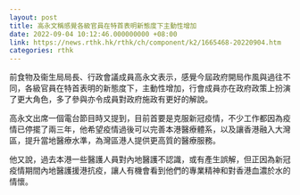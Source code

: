 ```yaml
---
layout: post
title: 高永文稱感覺各級官員在特首表明新態度下主動性增加
date: 2022-09-04 10:12:46.000000000 +08:00
link: https://news.rthk.hk/rthk/ch/component/k2/1665468-20220904.htm
categories: rthk
---
```


前食物及衞生局局長、行政會議成員高永文表示，感覺今屆政府開局作風與過往不同，各級官員在特首表明的新態度下，主動性增加，行會成員亦在政府政策上扮演了更大角色，多了參與亦令成員對政府施政有更好的解說。

高永文出席一個電台節目時又提到，目前首要是克服新冠疫情，不少工作都因為疫情已停擺了兩三年，他希望疫情過後可以完善本港醫療體系，以及讓香港融入大灣區，提升當地醫療水準，為灣區港人提供更高質的醫療服務。

他又說，過去本港一些醫護人員對內地醫護不認識，或有產生誤解，但正因為新冠疫情期間內地醫護援港抗疫，讓人有機會看到他們的專業精神和對香港血濃於水的情懷。
